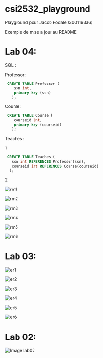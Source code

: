 # csi2532_playground
 
Playground pour Jacob Fodale (300119336)

Exemple de mise a jour au README

# Lab 04:

SQL : 

Professor:
```sql
 CREATE TABLE Professor (
    ssn int,
    primary key (ssn)
   );
   ```

Course: 
```sql
 CREATE TABLE Course (
    courseid int,
    primary key (courseid)
   );
  ``` 
Teaches : 

1 

 ```sql
  CREATE TABLE Teaches (
    ssn int REFERENCES Professor(ssn),
    courseid int REFERENCES Course(courseid)
   );
 ```
 
 2




![rm1](https://github.com/jfoda041/csi2532_playground/blob/lab04/assets/rm1.png?raw=true)

![rm2](https://github.com/jfoda041/csi2532_playground/blob/lab04/assets/rm2.png?raw=true)

![rm3](https://github.com/jfoda041/csi2532_playground/blob/lab04/assets/rm3.png?raw=true)

![rm4](https://github.com/jfoda041/csi2532_playground/blob/lab04/assets/rm4.png?raw=true)

![rm5](https://github.com/jfoda041/csi2532_playground/blob/lab04/assets/rm5.png?raw=true)

![rm6](https://github.com/jfoda041/csi2532_playground/blob/lab04/assets/rm6.png?raw=true)

# Lab 03:

![er1](https://github.com/jfoda041/csi2532_playground/blob/lab03/assets/er1.PNG?raw=true)

![er2](https://github.com/jfoda041/csi2532_playground/blob/lab03/assets/er2.png?raw=true)

![er3](https://github.com/jfoda041/csi2532_playground/blob/lab03/assets/er3.PNG?raw=true)

![er4](https://github.com/jfoda041/csi2532_playground/blob/lab03/assets/er4.png?raw=true)

![er5](https://github.com/jfoda041/csi2532_playground/blob/lab03/assets/er5.png?raw=true)

![er6](https://github.com/jfoda041/csi2532_playground/blob/lab03/assets/er6.png?raw=true)

# Lab 02: 

![Image lab02](https://github.com/jfoda041/csi2532_playground/blob/main/image.png?raw=true)
